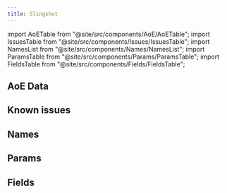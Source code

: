 ```yaml
---
title: Slingshot
---
```


import AoETable from "@site/src/components/AoE/AoETable";
import IssuesTable from "@site/src/components/Issues/IssuesTable";
import NamesList from "@site/src/components/Names/NamesList";
import ParamsTable from "@site/src/components/Params/ParamsTable";
import FieldsTable from "@site/src/components/Fields/FieldsTable";

## AoE Data

<AoETable item_key="slingshot" data_src="weapon" />

## Known issues

<IssuesTable item_key="slingshot" data_src="weapon" />

## Names

<NamesList item_key="slingshot" data_src="weapon" />

## Params

<ParamsTable item_key="slingshot" data_src="weapon" />

## Fields

<FieldsTable item_key="slingshot" data_src="weapon" />

